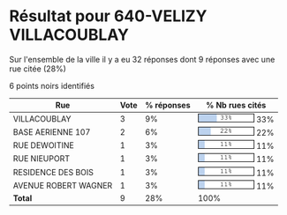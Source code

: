 # Résultat pour 640-VELIZY VILLACOUBLAY

Sur l'ensemble de la ville il y a eu 32 réponses dont 9 réponses avec une rue citée (28%)

6 points noirs identifiés

| Rue | Vote | % réponses | % Nb rues cités|
|-----|------|------------|----------------|
| VILLACOUBLAY | 3 | 9% | <img src="../../img/bar_33.gif" />&nbsp;33%|
| BASE AERIENNE 107 | 2 | 6% | <img src="../../img/bar_22.gif" />&nbsp;22%|
| RUE DEWOITINE | 1 | 3% | <img src="../../img/bar_11.gif" />&nbsp;11%|
| RUE NIEUPORT | 1 | 3% | <img src="../../img/bar_11.gif" />&nbsp;11%|
| RESIDENCE DES BOIS | 1 | 3% | <img src="../../img/bar_11.gif" />&nbsp;11%|
| AVENUE ROBERT WAGNER | 1 | 3% | <img src="../../img/bar_11.gif" />&nbsp;11%|
| **Total** | 9 | 28% | 100%|
